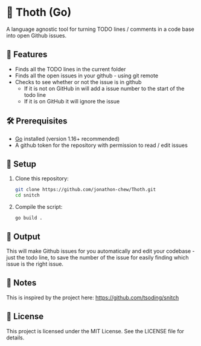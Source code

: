 # 🌃 Thoth (Go)

A language agnostic tool for turning TODO lines / comments in a code base into open Github issues.

## 🚀 Features

- Finds all the TODO lines in the current folder 
- Finds all the open issues in your github - using git remote 
- Checks to see whether or not the issue is in github 
    - If it is not on GitHub in will add a issue number to the start of the todo line
    - If it is on GitHub it will ignore the issue 

## 🛠️ Prerequisites

- [Go](https://golang.org/dl/) installed (version 1.16+ recommended)
- A github token for the repository with permission to read / edit issues 

## 📁 Setup

1. Clone this repository:

   ```bash
   git clone https://github.com/jonathon-chew/Thoth.git
   cd snitch 
   ```

2. Compile the script:

    `go build .`

## 📂 Output

This will make Github issues for you automatically and edit your codebase - just the todo line, to save the number of the issue for easily finding which issue is the right issue.

## 🧠 Notes

This is inspired by the project here: https://github.com/tsoding/snitch

## 📜 License

This project is licensed under the MIT License. See the LICENSE file for details.
